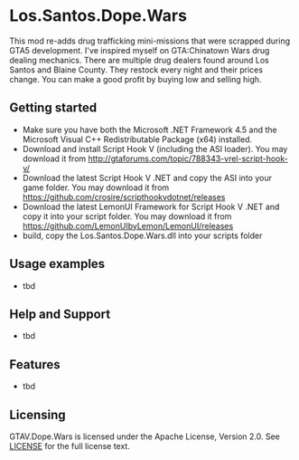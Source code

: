 # Los.Santos.Dope.Wars
This mod re-adds drug trafficking mini-missions that were scrapped during GTA5 development. I've inspired myself on GTA:Chinatown Wars drug dealing mechanics. There are multiple drug dealers found around Los Santos and Blaine County. They restock every night and their prices change. You can make a good profit by buying low and selling high.

## Getting started

- Make sure you have both the Microsoft .NET Framework 4.5 and the Microsoft Visual C++ Redistributable Package (x64) installed.
- Download and install Script Hook V (including the ASI loader). You may download it from http://gtaforums.com/topic/788343-vrel-script-hook-v/
- Download the latest Script Hook V .NET and copy the ASI into your game folder. You may download it from https://github.com/crosire/scripthookvdotnet/releases
- Download the latest LemonUI Framework for Script Hook V .NET and copy it into your script folder. You may download it from https://github.com/LemonUIbyLemon/LemonUI/releases
- build, copy the Los.Santos.Dope.Wars.dll into your scripts folder

## Usage examples

- tbd

## Help and Support

- tbd

## Features

- tbd

## Licensing

GTAV.Dope.Wars is licensed under the Apache License, Version 2.0. See [LICENSE](LICENSE) for the full license text.
